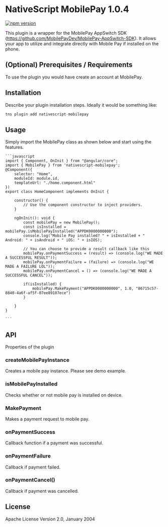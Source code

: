# NativeScript MobilePay 1.0.4

[![npm version](https://badge.fury.io/js/nativescript-mobilepay.svg)](https://badge.fury.io/js/nativescript-mobilepay)

This plugin is a wrapper for the MobilePay AppSwitch SDK (https://github.com/MobilePayDev/MobilePay-AppSwitch-SDK). It allows your app to utilize and integrate directly with Mobile Pay if installed on the phone.

## (Optional) Prerequisites / Requirements

To use the plugin you would have create an account at MobilePay.

## Installation

Describe your plugin installation steps. Ideally it would be something like:

```javascript
tns plugin add nativescript-mobilepay
```

## Usage 

Simply import the MobilePay class as shown below and start using the features.
	
	```javascript
    import { Component, OnInit } from "@angular/core";
    import { MobilePay } from 'nativescript-mobilepay';
    @Component({
        selector: "Home",
        moduleId: module.id,
        templateUrl: "./home.component.html"
    })
    export class HomeComponent implements OnInit {

        constructor() {
            // Use the component constructor to inject providers.
        }

        ngOnInit(): void {
            const mobilePay = new MobilePay();
            const isInstalled = mobilePay.isMobilePayInstalled("APPDK0000000000");
            console.log("Mobile Pay installed? " + isInstalled + " Android: " + isAndroid + " iOS: " + isIOS);

            // You can choose to provide a result callback like this
            mobilePay.onPaymentSuccess = (result) => (console.log("WE MADE A SUCCESSFUL RESULT"));
            mobilePay.onPaymentFailure = (failure) => (console.log("WE MADE A FAILURE LOL"));
            mobilePay.onPaymentCancel = () => (console.log("WE MADE A SUCCESSFUL CANCEL"));

            if(isInstalled) {
                mobilePay.MakePayment("APPDK0000000000", 1.0, "86715c57-8840-4a6f-af5f-07ee89107ece")
            }

        }
    }

    ```

## API

Properties of the plugin

### createMobilePayInstance

Creates a mobile pay instance. Please see demo example.

### isMobilePayInstalled

Checks whether or not mobile pay is installed on device.

### MakePayment

Makes a payment request to mobile pay.

### onPaymentSuccess

Callback function if a payment was successful.

### onPaymentFailure

Callback if payment failed.

### onPaymentCancel()

Callback if payment was cancelled.
    
## License

Apache License Version 2.0, January 2004
